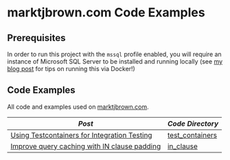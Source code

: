# marktjbrown.com Code Examples

## Prerequisites
In order to run this project with the `mssql` profile enabled, you will require an instance of Microsoft SQL Server to be installed and running locally (see [my blog post](https://marktjbrown.com/howto/running-microsoft-sql-server-on-a-mac/) for tips on running this via Docker!)


## Code Examples
All code and examples used on [marktjbrown.com](https://marktjbrown.com).

|*Post*|*Code Directory*|
|-------------|--------------|
|[Using Testcontainers for Integration Testing](https://marktjbrown.com/howto/using-testcontainers-for-integration-testing/)|[test_containers](src/test/groovy/com/mtjb/examples/test_containers)|
|[Improve query caching with IN clause padding](https://marktjbrown.com/performance/database/improve-query-caching-with-in-clause-padding/)|[in_clause](src/test/groovy/com/mtjb/examples/in_clause)|
